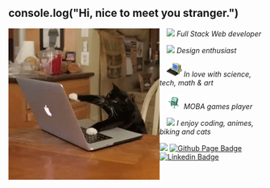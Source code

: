 ## console.log("Hi, nice to meet you stranger.")

<img align="left" width="300" src="https://github.com/Julia-Alberici/Julia-Alberici/blob/main/Assets/cat-notebook.gif"/>


<p>&emsp;<img src="https://media.giphy.com/media/WUlplcMpOCEmTGBtBW/giphy.gif" width="60"><em> Full Stack Web developer</em></p>
<p>&emsp;<img src="https://github.com/anathayna/anathayna/blob/master/assets/enthusiast.gif?raw=1" width="45"/> <em>Design enthusiast</em></p>
<p>&emsp;<img src="https://github.com/Julia-Alberici/Julia-Alberici/blob/main/Assets/computer.gif" width="30"/> <em> In love with science, tech, math & art</em></p>
<p>&emsp;<img src="https://github.com/Julia-Alberici/Julia-Alberici/blob/main/Assets/game.gif" width="30"/> <em> MOBA games player</em></p>
<p>&emsp;<img src="https://github.com/anathayna/anathayna/blob/master/assets/nyancat.gif?raw=1" width="70"/> <em> I enjoy coding, animes, biking and cats</em></p>

<img src="https://media.giphy.com/media/VgCDAzcKvsR6OM0uWg/giphy.gif" width="50"> [![Github Page Badge](https://img.shields.io/badge/-Github_Page-000?style=flat-square&logo=Github&logoColor=white&link=https://https://github.com/Julia-Alberici)](https://github.com/Julia-Alberici)
[![Linkedin Badge](https://img.shields.io/badge/-LinkedIn-blue?style=flat-square&logo=Linkedin&logoColor=white&link=https://www.linkedin.com/in/julia-alberici-787109237/)](https://www.linkedin.com/in/julia-alberici-787109237/)

